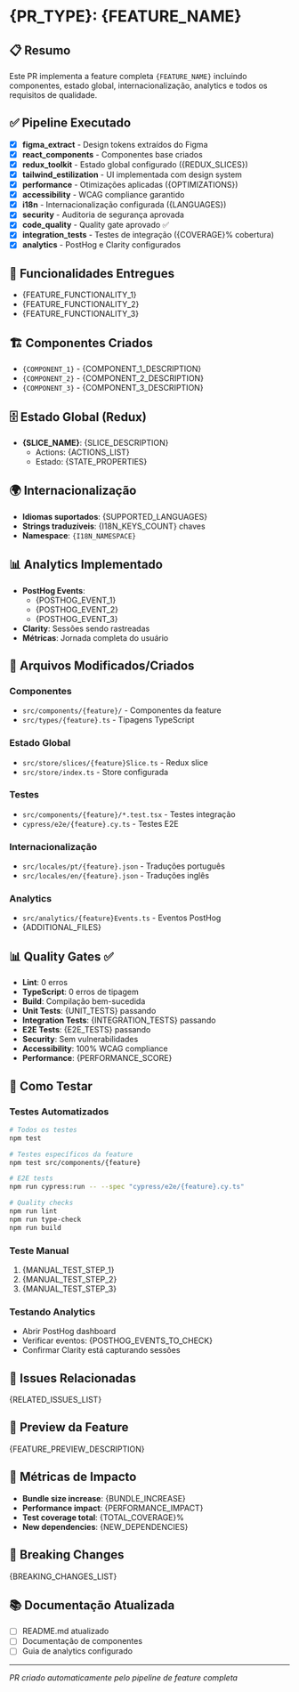 # {PR_TYPE}: {FEATURE_NAME}

## 📋 Resumo
Este PR implementa a feature completa `{FEATURE_NAME}` incluindo componentes, estado global, internacionalização, analytics e todos os requisitos de qualidade.

## ✅ Pipeline Executado
- [x] **figma_extract** - Design tokens extraídos do Figma
- [x] **react_components** - Componentes base criados
- [x] **redux_toolkit** - Estado global configurado ({REDUX_SLICES})
- [x] **tailwind_estilization** - UI implementada com design system
- [x] **performance** - Otimizações aplicadas ({OPTIMIZATIONS})
- [x] **accessibility** - WCAG compliance garantido
- [x] **i18n** - Internacionalização configurada ({LANGUAGES})
- [x] **security** - Auditoria de segurança aprovada
- [x] **code_quality** - Quality gate aprovado ✅
- [x] **integration_tests** - Testes de integração ({COVERAGE}% cobertura)
- [x] **analytics** - PostHog e Clarity configurados

## 🎯 Funcionalidades Entregues
- {FEATURE_FUNCTIONALITY_1}
- {FEATURE_FUNCTIONALITY_2}
- {FEATURE_FUNCTIONALITY_3}

## 🏗️ Componentes Criados
- `{COMPONENT_1}` - {COMPONENT_1_DESCRIPTION}
- `{COMPONENT_2}` - {COMPONENT_2_DESCRIPTION}
- `{COMPONENT_3}` - {COMPONENT_3_DESCRIPTION}

## 🗄️ Estado Global (Redux)
- **{SLICE_NAME}**: {SLICE_DESCRIPTION}
  - Actions: {ACTIONS_LIST}
  - Estado: {STATE_PROPERTIES}

## 🌍 Internacionalização
- **Idiomas suportados**: {SUPPORTED_LANGUAGES}
- **Strings traduzíveis**: {I18N_KEYS_COUNT} chaves
- **Namespace**: `{I18N_NAMESPACE}`

## 📊 Analytics Implementado
- **PostHog Events**:
  - {POSTHOG_EVENT_1}
  - {POSTHOG_EVENT_2}
  - {POSTHOG_EVENT_3}
- **Clarity**: Sessões sendo rastreadas
- **Métricas**: Jornada completa do usuário

## 📁 Arquivos Modificados/Criados
### Componentes
- `src/components/{feature}/` - Componentes da feature
- `src/types/{feature}.ts` - Tipagens TypeScript

### Estado Global
- `src/store/slices/{feature}Slice.ts` - Redux slice
- `src/store/index.ts` - Store configurada

### Testes
- `src/components/{feature}/*.test.tsx` - Testes integração
- `cypress/e2e/{feature}.cy.ts` - Testes E2E

### Internacionalização
- `src/locales/pt/{feature}.json` - Traduções português
- `src/locales/en/{feature}.json` - Traduções inglês

### Analytics
- `src/analytics/{feature}Events.ts` - Eventos PostHog
- {ADDITIONAL_FILES}

## 📊 Quality Gates ✅
- **Lint**: 0 erros
- **TypeScript**: 0 erros de tipagem
- **Build**: Compilação bem-sucedida
- **Unit Tests**: {UNIT_TESTS} passando
- **Integration Tests**: {INTEGRATION_TESTS} passando
- **E2E Tests**: {E2E_TESTS} passando
- **Security**: Sem vulnerabilidades
- **Accessibility**: 100% WCAG compliance
- **Performance**: {PERFORMANCE_SCORE}

## 🚀 Como Testar

### Testes Automatizados
```bash
# Todos os testes
npm test

# Testes específicos da feature
npm test src/components/{feature}

# E2E tests
npm run cypress:run -- --spec "cypress/e2e/{feature}.cy.ts"

# Quality checks
npm run lint
npm run type-check
npm run build
```

### Teste Manual
1. {MANUAL_TEST_STEP_1}
2. {MANUAL_TEST_STEP_2}
3. {MANUAL_TEST_STEP_3}

### Testando Analytics
- Abrir PostHog dashboard
- Verificar eventos: {POSTHOG_EVENTS_TO_CHECK}
- Confirmar Clarity está capturando sessões

## 📝 Issues Relacionadas
{RELATED_ISSUES_LIST}

## 🎨 Preview da Feature
{FEATURE_PREVIEW_DESCRIPTION}

## 📏 Métricas de Impacto
- **Bundle size increase**: {BUNDLE_INCREASE}
- **Performance impact**: {PERFORMANCE_IMPACT}
- **Test coverage total**: {TOTAL_COVERAGE}%
- **New dependencies**: {NEW_DEPENDENCIES}

## 🔄 Breaking Changes
{BREAKING_CHANGES_LIST}

## 📚 Documentação Atualizada
- [ ] README.md atualizado
- [ ] Documentação de componentes
- [ ] Guia de analytics configurado

---
*PR criado automaticamente pelo pipeline de feature completa*